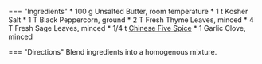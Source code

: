 === "Ingredients"
    * 100 g Unsalted Butter, room temperature
    * 1 t Kosher Salt
    * 1 T Black Peppercorn, ground
    * 2 T Fresh Thyme Leaves, minced
    * 4 T Fresh Sage Leaves, minced
    * 1/4 t [Chinese Five Spice](../spice-blends/chinese-five-spice.md)
    * 1 Garlic Clove, minced

=== "Directions"
    Blend ingredients into a homogenous mixture.

[^mitzewich]:
    Mitzewich, John. ["Turkey Compound Butter."](https://www.thespruceeats.com/perfect-turkey-compound-butter-recipe-101448) _The Spruce Eats._ 26 November 2007.
